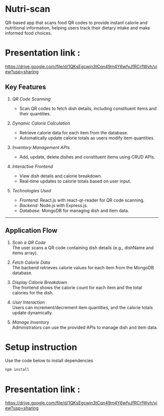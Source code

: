 # Nutri-scan

QR-based app that scans food QR codes to provide instant calorie and nutritional information, helping users track their dietary intake and make informed food choices.

# Presentation link : 

https://drive.google.com/file/d/1QKsEgcwjn3tCqn49m4Y6wfyJfRCrfWyh/view?usp=sharing

## Key Features

1. *QR Code Scanning*  
   - Scan QR codes to fetch dish details, including constituent items and their quantities.

2. *Dynamic Calorie Calculation*  
   - Retrieve calorie data for each item from the database.  
   - Automatically update calorie totals as users modify item quantities.  

3. *Inventory Management APIs*  
   - Add, update, delete dishes and constituent items using CRUD APIs.  

4. *Interactive Frontend*  
   - View dish details and calorie breakdown.  
   - Real-time updates to calorie totals based on user input.  

5. *Technologies Used*  
   - *Frontend:* React.js with react-qr-reader for QR code scanning.  
   - *Backend:* Node.js with Express.js.  
   - *Database:* MongoDB for managing dish and item data.

---

## Application Flow

1. *Scan a QR Code*  
   The user scans a QR code containing dish details (e.g., dishName and items array).  

2. *Fetch Calorie Data*  
   The backend retrieves calorie values for each item from the MongoDB database.  

3. *Display Calorie Breakdown*  
   The frontend shows the calorie count for each item and the total calories for the dish.  

4. *User Interaction*  
   Users can increment/decrement item quantities, and the calorie totals update dynamically.  

5. *Manage Inventory*  
   Administrators can use the provided APIs to manage dish and item data.


# Setup instruction 

Use the code below to install dependencies
```jsx
npm install
```

# Presentation link : 

https://drive.google.com/file/d/1QKsEgcwjn3tCqn49m4Y6wfyJfRCrfWyh/view?usp=sharing
